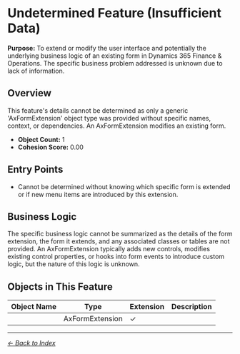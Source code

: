 # Undetermined Feature (Insufficient Data)

**Purpose:** To extend or modify the user interface and potentially the underlying business logic of an existing form in Dynamics 365 Finance & Operations. The specific business problem addressed is unknown due to lack of information.

## Overview

This feature's details cannot be determined as only a generic 'AxFormExtension' object type was provided without specific names, context, or dependencies. An AxFormExtension modifies an existing form.

- **Object Count:** 1
- **Cohesion Score:** 0.00

## Entry Points

- Cannot be determined without knowing which specific form is extended or if new menu items are introduced by this extension.

## Business Logic

The specific business logic cannot be summarized as the details of the form extension, the form it extends, and any associated classes or tables are not provided. An AxFormExtension typically adds new controls, modifies existing control properties, or hooks into form events to introduce custom logic, but the nature of this logic is unknown.

## Objects in This Feature

| Object Name | Type | Extension | Description |
|-------------|------|-----------|-------------|
| [](Objects/Unnamed.md) | AxFormExtension | ✓ |  |

---

*[← Back to Index](../../index.md)*
